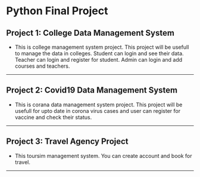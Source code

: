# Python Final Project

## Project 1: College Data Management System

- This is college management system project. This project will be usefull to manage the data in colleges. Student can login and see their data. Teacher can login and register for student. Admin can login and add courses and teachers.

---

## Project 2: Covid19 Data Management System

- This is corana data management system project. This project will be usefull for upto date in corona virus cases and user can register for vaccine and check their status.

---

## Project 3: Travel Agency Project 

- This toursim management system. You can create account and book for travel. 

---
